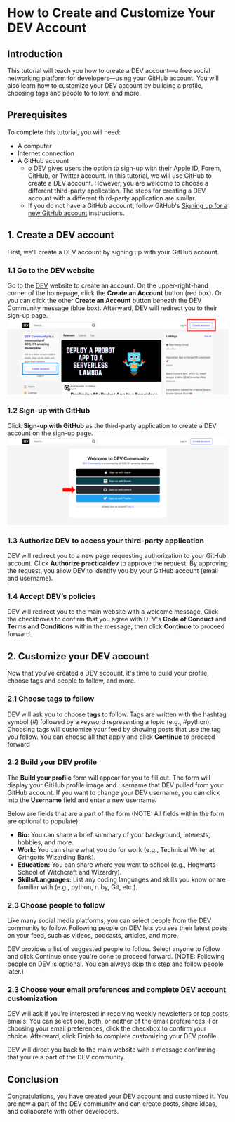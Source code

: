 # How to Create and Customize Your DEV Account

## Introduction

This tutorial will teach you how to create a DEV account—a free social networking platform for developers—using your GitHub account. You will also learn how to customize your DEV account by building a profile, choosing tags and people to follow, and more.

## Prerequisites

To complete this tutorial, you will need:

- A computer
- Internet connection
- A GitHub account
  - o DEV gives users the option to sign-up with their Apple ID, Forem, GitHub, or Twitter account. In this tutorial, we will use GitHub to create a DEV account. However, you are welcome to choose a different third-party application. The steps for creating a DEV account with a different third-party application are similar.
  - If you do not have a GitHub account, follow GitHub's [Signing up for a new GitHub account](https://docs.github.com/en/get-started/signing-up-for-github/signing-up-for-a-new-github-account) instructions.

## 1. Create a DEV account

First, we'll create a DEV account by signing up with your GitHub account.

### 1.1 Go to the DEV website

Go to the [DEV](dev.to) website to create an account. On the upper-right-hand corner of the homepage, click the **Create an Account** button (red box). Or you can click the other **Create an Account** button beneath the DEV Community message (blue box). Afterward, DEV will redirect you to their sign-up page.
![DEV homepage](https://github.com/heykayla/Technical-Writing-Portfolio/blob/main/Images/creating_DEV_account_tutorial/Picture1.png)

### 1.2 Sign-up with GitHub

Click **Sign-up with GitHub** as the third-party application to create a DEV account on the sign-up page.
![DEV sign-up page](https://github.com/heykayla/Technical-Writing-Portfolio/blob/main/Images/creating_DEV_account_tutorial/Picture2.png)

### 1.3 Authorize DEV to access your third-party application

DEV will redirect you to a new page requesting authorization to your GitHub account. Click **Authorize practicaldev** to approve the request. By approving the request, you allow DEV to identify you by your GitHub account (email and username).

### 1.4 Accept DEV’s policies

DEV will redirect you to the main website with a welcome message. Click the checkboxes to confirm that you agree with DEV's **Code of Conduct** and **Terms and Conditions** within the message, then click **Continue** to proceed forward.

## 2. Customize your DEV account

Now that you've created a DEV account, it's time to build your profile, choose tags and people to follow, and more.

### 2.1 Choose tags to follow

DEV will ask you to choose **tags** to follow. Tags are written with the hashtag symbol (#) followed by a keyword representing a topic (e.g., #python). Choosing tags will customize your feed by showing posts that use the tag you follow. You can choose all that apply and click **Continue** to proceed forward

### 2.2 Build your DEV profile

The **Build your profile** form will appear for you to fill out. The form will display your GitHub profile image and username that DEV pulled from your GitHub account. If you want to change your DEV username, you can click into the **Username** field and enter a new username.

Below are fields that are a part of the form (NOTE: All fields within the form are optional to populate):

- **Bio:** You can share a brief summary of your background, interests, hobbies, and more.
- **Work:** You can share what you do for work (e.g., Technical Writer at Gringotts Wizarding Bank).
- **Education:** You can share where you went to school (e.g., Hogwarts School of Witchcraft and Wizardry).
- **Skills/Languages:** List any coding languages and skills you know or are familiar with (e.g., python, ruby, Git, etc.).

### 2.3 Choose people to follow

Like many social media platforms, you can select people from the DEV community to follow. Following people on DEV lets you see their latest posts on your feed, such as videos, podcasts, articles, and more.

DEV provides a list of suggested people to follow. Select anyone to follow and click Continue once you're done to proceed forward. (NOTE: Following people on DEV is optional. You can always skip this step and follow people later.)

### 2.3 Choose your email preferences and complete DEV account customization

DEV will ask if you're interested in receiving weekly newsletters or top posts emails. You can select one, both, or neither of the email preferences. For choosing your email preferences, click the checkbox to confirm your choice. Afterward, click Finish to complete customizing your DEV profile.

DEV will direct you back to the main website with a message confirming that you're a part of the DEV community.

## Conclusion

Congratulations, you have created your DEV account and customized it. You are now a part of the DEV community and can create posts, share ideas, and collaborate with other developers.

